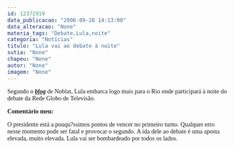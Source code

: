 ```yaml
---
id: 12372919
data_publicacao: "2006-09-28 14:13:00"
data_alteracao: "None"
materia_tags: "Debate,Lula,noite"
categoria: "Notícias"
titulo: "Lula vai ao debate à noite"
sutia: "None"
chapeu: "None"
autor: "None"
imagem: "None"
---
```

<p><A name=post26105></p>
<p><P class=fontTitulo><FONT face=Verdana></FONT></P></A></p>
<p><P class=fontPadrao><FONT face=Verdana>Segundo o <STRONG><EM><A href=\"https://www.noblat.com.br/\" target=_blank>blog</A></EM></STRONG> de Noblat, Lula embarca logo mais para o Rio onde participará à noite do debate da Rede Globo de Televisão.</FONT></P></p>
<p><P class=fontPadrao><FONT face=Verdana><STRONG>Comentário meu:</STRONG></FONT></P></p>
<p><P class=fontPadrao><FONT face=Verdana>O presidente está a pouqu?ssimos pontos de vencer no primeiro turno. Qualquer erro nesse momento pode ser fatal e provocar o segundo.&nbsp;A ida dele ao debate é uma aposta elevada, muito elevada. Lula vai ser bombardeado por todos os lados.</FONT></P> </p>
